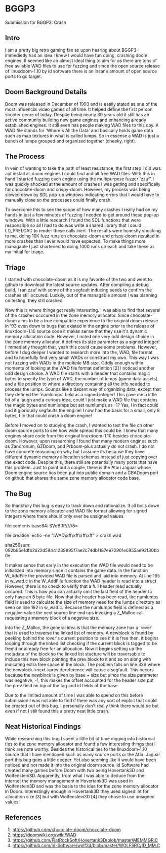 # BGGP3
Submission for BGGP3: Crash
## Intro
  I am a pretty big retro gaming fan so upon hearing about BGGP3 I immedietly had an idea I knew I would have fun doing,
  crashing doom engines. It seemed like an almost ideal thing to aim for as there are tons of free avilable WAD files to
  use for fuzzing and since the open source release of linuxdoom-1.10 by id software there is an insane amount of open
  source ports to go target.
  
## Doom Background Details
  Doom was released in December of 1993 and is easily stated as one of the most influencial video games of all time.
  It helped define the first person shooter genre of today. Despite being nearly 30 years old it still has an active
  community building new game engines and enhancing already established engines. It still even has people making WAD
  files to this day. A WAD file stands for 'Where's All the Data' and basically holds game data such as map textures
  in what is called lumps. So in essense a WAD is just a bunch of lumps grouped and organized together (cheeky, right).
  
## The Process
  In vein of wanting to take the path of least resistance, the first step I did was apt install all doom engines I could
  find and all free WAD files. With this in hand I started fuzzing each engine using the multipurpose fuzzer 'zzuf'. I
  was quickly shocked at the amount of crashes I was getting and specifically for chocolate-doom and crispy-doom. However,
  my process was being slowed down by SDL pop-up windows indicating errors that I would have to manually close so the
  processes could finally crash.
  
  To overcome this to see the scope of how many crashes I really had on my hands in just a few minutes of fuzzing
  I needed to get around these pop-up windows. With a little research I found the SDL functions that were responsible
  so all I had to do was write a shared library that I could LD_PRELOAD to render these calls inert. The results were
  honestly shocking to me, doing 10K fuzz runs on chocolate-doom and crispy-doom resulted in more crashes than I ever
  would have expected. To make things more managable I just shortened to doing 1000 runs on each and take these as my
  initial for triage.
  
## Triage
  I started with chocolate-doom as it is my favorite of the two and went to github to download the latest source updates.
  After compiling a debug build, I ran zzuf with some of the segfault inducing seeds to confirm the crashes still
  occured. Luckily, out of the managable amount I was planning on testing, they still crashed. 
  
  Now this is where things get really interesting. I was able to find that several of the crashes occcured in the
  zone memory allocator. Since chocolate-doom aims to be a true compatible experience to the original doom release
  in '93 even down to bugs that existed in the engine prior to the release of linuxdoom-1.10 source code it makes
  sense that they use it's dynamic memory allocation code. However, I noted one very odd design choice in the zone
  memory allocator, it defines its size parameter as a signed integer! I immedietly thought that, yeah this could
  cause some problems. However, before I dug deeper I wanted to research more into the, WAD, file format and to
  hopefully find very small WADs or construct my own. This way I was not fuzzing with WADs in the multiple MB size.
  Oddly enough within moments of looking at the WAD file format definition [2] I noticed another odd design choice.
  A WAD file starts with a header that contains magic bytes to specify the type of WAD, the number of lumps (game
  data assets), and a file position to where a directory containing all the info needed to process the lumps.
  Sounds like a decent way of organizing data, except that they defined the 'numlumps' field as a signed integer!
  This gave me a little bit of a laugh and a curious idea, could I just make a WAD file that contains the magic bytes
  and numlumps but set numlumps as -1? Yes, I in fact could and it gloriously segfaults the engine! I now had the
  basis for a small, only 8 bytes, file that could crash a doom engine!
  
  Before I moved on to studying the crash, I wanted to test the file on other doom source ports to see how wide
  spread this could be. I knew that many engines share code from the original linuxdoom-1.10 besides chocolate-doom.
  However, upon researching I found that many modern engines such as Zandronum, GZDoom, and Prboom-plus actually
  do not crash. I do not have concrete reasoning on why but I assume its because they have different dynamic memory
  allocation schemes instead of just copying over the exact code. Despite this, there still are potentially many
  ports that have this problem. Just to point out a couple, there is the Atari Jaguar whose Doom engine source has
  been put into public domain and a GBADoom port on github that shares the same zone memory allocator code base.
  
## The Bug
  So thankfully this bug is easy to track down and rationalize. It all boils down to the zone memory allocator and 
  WAD file format allowing for signed integers where there should only ever be unsigned values.
  
  file contents base64: SVdBRP////8=
  
  file creation: echo -ne "IWAD\xff\xff\xff\xff" > crash.wad
  
  sha256sum: 092b95e1dfb2a22d58441239895f7ae2c74db1187e970901e0955ae92f30bb0e
  
  It makes sense that early in the execution the WAD file would need to be initialized into memory since it contains
  the game data. In the function W_AddFile the provided WAD file is parsed and laid into memory. At line 165 in
  w_wad.c in the W_AddFile function the WAD header is read into a struct. However, there is no check to verify that
  a full header read actually occured. This is how you can actually omit the last field of the header to only have
  an 8 byte file. Now that the header has been read, the numlumps field is used to calculate the size of memory
  need for the lumps directory as seen on line 192 in w_wad.c. Because the numlumps field is defined as a negative
  value the next source line end ups invoking a Z_Malloc call requesting a memory block of a negative size.
  
  Into the Z_Malloc, the general idea is that the memory zone has a 'rover' that is used to traverse the linked
  list of memory. A newblock is found by peeking behind the rover's current position to see if it is free then,
  it begins looping through the linked list checking if the current block is tagged to be free'd or already free
  for an allocation. Now it begins setting up the metadata of the block so the linked list stucture will be
  traversable to include this new block pointing the prev block to it and so on along with indicating extra free
  space in the block. The problem falls on line 329 where the newblock->next->prev dereference will cause a segfault.
  This occurs because the newblock is given by base + size but since the size parameter was negative, -1, this 
  makes the offset accounted for the header size put the prev field on top of the tag and id fields of the base.
  
  Due to the limited amount of time I was able to spend on this before submission I was not able to find if there
  was any sort of exploit that could be created out of this bug. I personally don't really think there would be
  but even if not I still found this a pretty neat little crash.
  
## Neat Historical Findings
  While researching this bug I spent a little bit of time digging into historical ties to the zone memory
  allocator and found a few interesting things that I think are note worthy. Besides the historical ties to the
  linuxdoom-1.10 source that I have mentioned such as many source ports or the Atari Jaguar port this bug goes
  a little deeper. Yet also seeming like it would have been noticed and not made it into the original doom source.
  id Software had created many games before Doom with two being Hovertank3D and Wolfenstein3D. Apparently, from
  what I was able to deduce from the internet the memory management in Hovertank3D was used in Wolfenstein3D and
  was the basis to the idea for the zone memory allocator in Doom. Interestingly enough in Hovertank3D they used
  signed int for allocation size [3] but with Wolfenstein3D [4] they chose to use unsigned values!
  
## References
  1) https://github.com/chocolate-doom/chocolate-doom
  2) https://doomwiki.org/wiki/WAD
  3) https://github.com/FlatRockSoft/Hovertank3D/blob/master/MEMMGR.C
  4) https://github.com/id-Software/wolf3d/blob/master/WOLFSRC/ID_MM.C
  
